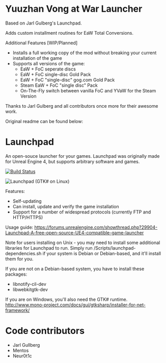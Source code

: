 Yuuzhan Vong at War Launcher
============================

Based on Jarl Gulberg's Launchpad.

Adds custom installment routines for EaW Total Conversions.

Additional Features [WIP/Planned]
* Installs a full working copy of the mod without breaking your current installation of the game
* Supports all versions of the game: 
  * EaW + FoC seperate discs
  * EaW + FoC single-disc Gold Pack
  * EaW + FoC "single-disc" gog.com Gold Pack
  * Steam EaW + FoC "single disc" Pack
  * On-The-Fly switch between vanilla FoC and YVaW for the Steam Version

Thanks to Jarl Gulberg and all contributors once more for their awesome work.

Original readme can be found below:

Launchpad
=========

An open-souce launcher for your games.
Launchpad was originally made for Unreal Engine 4, but supports arbitrary software and games. 

[![Build Status](https://travis-ci.org/Nihlus/Launchpad.svg?branch=master)](https://travis-ci.org/Nihlus/Launchpad)

![Launchpad (GTK# on Linux)](https://i.imgur.com/Xq1mtRl.png "Launchpad (GTK# on Linux)")

Features:

* Self-updating
* Can install, update and verify the game installation
* Support for a number of widespread protocols (currently FTP and HTTP/HTTPS)

Usage guide: https://forums.unrealengine.com/showthread.php?29904-Launchpad-A-free-open-source-UE4-compatible-game-launcher

Note for users installing on Unix - you may need to install some additional libraries for Launchpad to run.
Simply run /Scripts/launchpad-dependencies.sh if your system is Debian or Debian-based, and it'll install them for you.

If you are not on a Debian-based system, you have to install these packages:
* libnotify-cil-dev
* libwebkitgtk-dev

If you are on Windows, you'll also need the GTK# runtime.
http://www.mono-project.com/docs/gui/gtksharp/installer-for-net-framework/

# Code contributors
* Jarl Gullberg
* Mentos
* Neur0t1c
